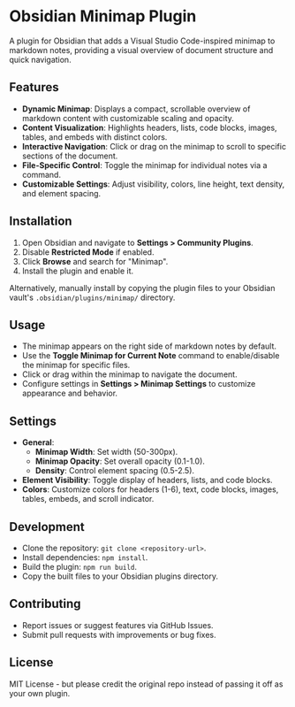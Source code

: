 # Obsidian Minimap Plugin

A plugin for Obsidian that adds a Visual Studio Code-inspired minimap to markdown notes, providing a visual overview of document structure and quick navigation.

## Features
- **Dynamic Minimap**: Displays a compact, scrollable overview of markdown content with customizable scaling and opacity.
- **Content Visualization**: Highlights headers, lists, code blocks, images, tables, and embeds with distinct colors.
- **Interactive Navigation**: Click or drag on the minimap to scroll to specific sections of the document.
- **File-Specific Control**: Toggle the minimap for individual notes via a command.
- **Customizable Settings**: Adjust visibility, colors, line height, text density, and element spacing.

## Installation
1. Open Obsidian and navigate to **Settings > Community Plugins**.
2. Disable **Restricted Mode** if enabled.
3. Click **Browse** and search for "Minimap".
4. Install the plugin and enable it.

Alternatively, manually install by copying the plugin files to your Obsidian vault's `.obsidian/plugins/minimap/` directory.

## Usage
- The minimap appears on the right side of markdown notes by default.
- Use the **Toggle Minimap for Current Note** command to enable/disable the minimap for specific files.
- Click or drag within the minimap to navigate the document.
- Configure settings in **Settings > Minimap Settings** to customize appearance and behavior.

## Settings
- **General**:
  - **Minimap Width**: Set width (50-300px).
  - **Minimap Opacity**: Set overall opacity (0.1-1.0).
  - **Density**: Control element spacing (0.5-2.5).
- **Element Visibility**: Toggle display of headers, lists, and code blocks.
- **Colors**: Customize colors for headers (1-6), text, code blocks, images, tables, embeds, and scroll indicator.

## Development
- Clone the repository: `git clone <repository-url>`.
- Install dependencies: `npm install`.
- Build the plugin: `npm run build`.
- Copy the built files to your Obsidian plugins directory.

## Contributing
- Report issues or suggest features via GitHub Issues.
- Submit pull requests with improvements or bug fixes.

## License
MIT License - but please credit the original repo instead of passing it off as your own plugin.
